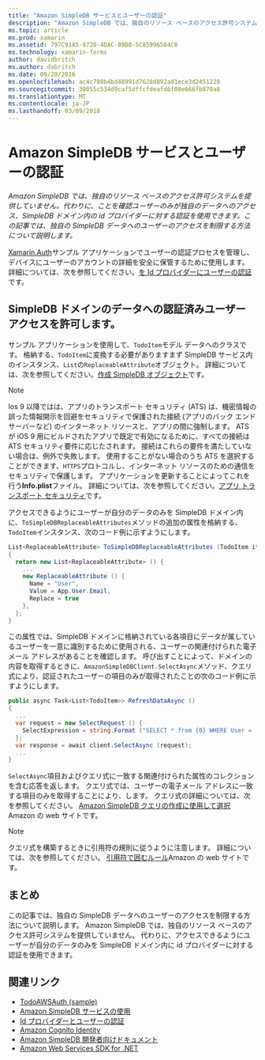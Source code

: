 ```yaml
---
title: "Amazon SimpleDB サービスとユーザーの認証"
description: "Amazon SimpleDB では、独自のリソース ベースのアクセス許可システムを提供していません。 代わりに、ことを確認ユーザーのみが独自のデータへのアクセス、SimpleDB ドメイン内の id プロバイダーに対する認証を使用できます。 この記事では、独自の SimpleDB データへのユーザーのアクセスを制限する方法について説明します。"
ms.topic: article
ms.prod: xamarin
ms.assetid: 797C91A5-9720-4DAC-89D8-5C85996584C8
ms.technology: xamarin-forms
author: davidbritch
ms.author: dabritch
ms.date: 09/20/2016
ms.openlocfilehash: ac4c788b4bd48991d7628d892ad1ece3d2451228
ms.sourcegitcommit: 30055c534d9caf5dffcfdeafd6f08e666fb870a8
ms.translationtype: MT
ms.contentlocale: ja-JP
ms.lasthandoff: 03/09/2018
---
```

# <a name="authenticating-users-with-an-amazon-simpledb-service"></a>Amazon SimpleDB サービスとユーザーの認証

_Amazon SimpleDB では、独自のリソース ベースのアクセス許可システムを提供していません。代わりに、ことを確認ユーザーのみが独自のデータへのアクセス、SimpleDB ドメイン内の id プロバイダーに対する認証を使用できます。この記事では、独自の SimpleDB データへのユーザーのアクセスを制限する方法について説明します。_

[Xamarin.Auth](https://github.com/xamarin/Xamarin.Auth)サンプル アプリケーションでユーザーの認証プロセスを管理し、デバイスにユーザーのアカウントの詳細を安全に保管するために使用します。 詳細については、次を参照してください。[を Id プロバイダーにユーザーの認証](~/xamarin-forms/data-cloud/authentication/oauth.md)です。

## <a name="allowing-an-authenticated-user-access-to-simpledb-domain-data"></a>SimpleDB ドメインのデータへの認証済みユーザー アクセスを許可します。

サンプル アプリケーションを使用して、`TodoItem`モデル データへのクラスです。 格納する、`TodoItem`に変換する必要がありますまず SimpleDB サービス内のインスタンス、`List`の`ReplaceableAttribute`オブジェクト。 詳細については、次を参照してください。[作成 SimpleDB オブジェクト](~/xamarin-forms/data-cloud/consuming/aws.md)です。

> [!NOTE]
> Ios 9 以降ではは、アプリのトランスポート セキュリティ (ATS) は、機密情報の誤った情報開示を回避をセキュリティで保護された接続 (アプリのバック エンド サーバーなど) のインターネット リソースと、アプリの間に強制します。 ATS が iOS 9 用にビルドされたアプリで既定で有効になるために、すべての接続は ATS セキュリティ要件に応じたされます。 接続はこれらの要件を満たしていない場合は、例外で失敗します。
> 使用することがない場合のうち ATS を選択することができます、`HTTPS`プロトコルし、インターネット リソースのための通信をセキュリティで保護します。 アプリケーションを更新することによってこれを行う**Info.plist**ファイル。 詳細については、次を参照してください。[アプリ トランスポート セキュリティ](~/ios/app-fundamentals/ats.md)です。

アクセスできるようにユーザーが自分のデータのみを SimpleDB ドメイン内に、`ToSimpleDBReplaceableAttributes`メソッドの追加の属性を格納する、`TodoItem`インスタンス、次のコード例に示すようにします。

```csharp
List<ReplaceableAttribute> ToSimpleDBReplaceableAttributes (TodoItem item)
{
  return new List<ReplaceableAttribute> () {
    ...
    new ReplaceableAttribute () {
      Name = "User",
      Value = App.User.Email,
      Replace = true
    },
  };
}
```

この属性では、SimpleDB ドメインに格納されている各項目にデータが属しているユーザーを一意に識別するために使用される、ユーザーの関連付けられた電子メール アドレスがあることを確認します。 呼び出すことによって、ドメインの内容を取得するときに、`AmazonSimpleDBClient.SelectAsync`メソッド、クエリ式により、認証されたユーザーの項目のみが取得されたことの次のコード例に示すようにします。

```csharp
public async Task<List<TodoItem>> RefreshDataAsync ()
{
  ...
  var request = new SelectRequest () {
    SelectExpression = string.Format ("SELECT * from {0} WHERE User = '{1}'", tableName, App.User.Email)
  };
  var response = await client.SelectAsync (request);
  ...
}
```

`SelectAsync`項目およびクエリ式に一致する関連付けられた属性のコレクションを含む応答を返します。 クエリ式では、ユーザーの電子メール アドレスに一致する項目のみを取得することにより、します。 クエリ式の詳細については、次を参照してください。 [Amazon SimpleDB クエリの作成に使用して選択](http://docs.aws.amazon.com/AmazonSimpleDB/latest/DeveloperGuide/UsingSelect.html)Amazon の web サイトです。

> [!NOTE]
> クエリ式を構築するときに引用符の規則に従うように注意します。 詳細については、次を参照してください。 [引用符で囲むルール](http://docs.aws.amazon.com/AmazonSimpleDB/latest/DeveloperGuide/QuotingRulesSelect.html)Amazon の web サイトです。

## <a name="summary"></a>まとめ

この記事では、独自の SimpleDB データへのユーザーのアクセスを制限する方法について説明します。 Amazon SimpleDB では、独自のリソース ベースのアクセス許可システムを提供していません。 代わりに、アクセスできるようにユーザーが自分のデータのみを SimpleDB ドメイン内に id プロバイダーに対する認証を使用できます。


## <a name="related-links"></a>関連リンク

- [TodoAWSAuth (sample)](https://developer.xamarin.com/samples/xamarin-forms/WebServices/TodoAWSAuth/)
- [Amazon SimpleDB サービスの使用](~/xamarin-forms/data-cloud/consuming/aws.md)
- [Id プロバイダーとユーザーの認証](~/xamarin-forms/data-cloud/authentication/oauth.md)
- [Amazon Cognito Identity](http://docs.aws.amazon.com/cognito/devguide/identity/)
- [Amazon SimpleDB 開発者向けドキュメント](http://docs.aws.amazon.com/AmazonSimpleDB/latest/DeveloperGuide/Welcome.html)
- [Amazon Web Services SDK for .NET](https://www.nuget.org/packages?q=Tags%3A%22aws-sdk-v3%22)
